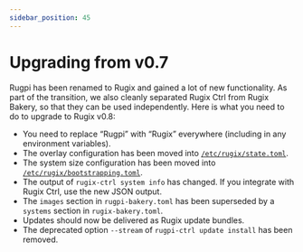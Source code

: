 ```yaml
---
sidebar_position: 45
---
```


# Upgrading from v0.7

Rugpi has been renamed to Rugix and gained a lot of new functionality.
As part of the transition, we also cleanly separated Rugix Ctrl from Rugix Bakery, so that they can be used independently.
Here is what you need to do to upgrade to Rugix v0.8:

- You need to replace “Rugpi” with “Rugix” everywhere (including in any environment variables).
- The overlay configuration has been moved into [`/etc/rugix/state.toml`](./ctrl/state-management.mdx#overlay-configuration).
- The system size configuration has been moved into [`/etc/rugix/bootstrapping.toml`](./ctrl/bootstrapping.mdx#default-layout).
- The output of `rugix-ctrl system info` has changed. If you integrate with Rugix Ctrl, use the new JSON output.
- The `images` section in `rugpi-bakery.toml` has been superseded by a `systems` section in `rugix-bakery.toml`.
- Updates should now be delivered as Rugix update bundles.
- The deprecated option `--stream` of `rugpi-ctrl update install` has been removed.
